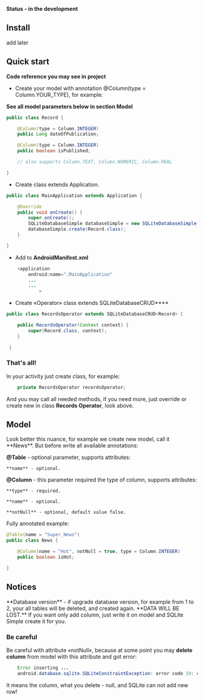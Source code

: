 **Status - in the development**

<h2>Install</h2>

add later

<h2>Quick start</h2>

**Code reference you may see in project**

- Create your model with annotation @Column(type = Column.YOUR_TYPE), for example:

**See all model parameters below in section Model**

```java
public class Record {

    @Column(type = Column.INTEGER)
    public Long dateOfPublication;

    @Column(type = Column.INTEGER)
    public boolean isPublished;

    // also supports Column.TEXT, Column.NUMERIC, Column.REAL

}
```

- Create class extends Application.

```java
public class MainApplication extends Application {

    @Override
    public void onCreate() {
        super.onCreate();
        SQLiteDatabaseSimple databaseSimple = new SQLiteDatabaseSimple(this);
        databaseSimple.create(Record.class);
    }

}
```

- Add to **AndroidManifest.xml**

```java
    <application
        android:name=".MainApplication"
        ...
        ...
            >
```

- Create «Operator» class extends SQLiteDatabaseCRUD**<YourModel>**

```java
public class RecordsOperator extends SQLiteDatabaseCRUD<Record> {

    public RecordsOperator(Context context) {
        super(Record.class, context);
    }

 }
```

<h3>That's all!</h3>

In your activity just create class, for example:
```java
    private RecordsOperator recordsOperator;
```
And you may call all needed methods, if you need more, just override or create new in class **Records Operator**, look above.

<h2>Model</h2>
Look better this nuance, for example we create new model, call it **News**. But before write all available annotations:

**@Table** - optional parameter, supports attributes:

    **name** - optional.

**@Column** - this parameter required the type of column, supports attributes:

    **type** - required.

    **name** - optional.

    **notNull** - optional, default value false.

Fully annotated example:

```java
@Table(name = "Super_News")
public class News {

    @Column(name = "Hot", notNull = true, type = Column.INTEGER)
    public boolean isHot;

}
```

<h2>Notices</h2>
**Database version** - if upgrade database version, for example from 1 to 2, your all tables will be deleted, and created again. **DATA WILL BE LOST.**
If you want only add column, just write it on model and SQLite Simple create it for you.

<h3>Be careful</h3>

Be careful with attribute «notNull», because at some point you may **delete column** from model with this attribute and got error:
```java
    Error inserting ...
    android.database.sqlite.SQLiteConstraintException: error code 19: constraint failed
```
It means the column, what you delete - null, and SQLite can not add new row!
